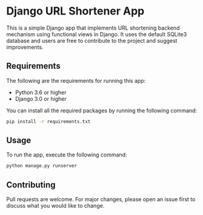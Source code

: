 # Django URL Shortener App

This is a simple Django app that implements URL shortening backend mechanism using functional views in Django. It uses the default SQLite3 database and users are free to contribute to the project and suggest improvements.

## Requirements

The following are the requirements for running this app:

- Python 3.6 or higher
- Django 3.0 or higher

You can install all the required packages by running the following command:

```bash
pip install -r requirements.txt

```

## Usage

To run the app, execute the following command:

```bash
python manage.py runserver

```

## Contributing

Pull requests are welcome. For major changes, please open an issue first to discuss what you would like to change.

